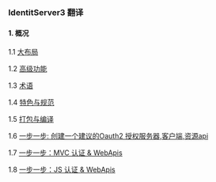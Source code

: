 ### IdentitServer3 翻译

#### 1. 概况

1.1 [大布局](OverViews\BigPicture.md)

1.2 [高级功能](OverViews\HighLevel.md)

1.3 [术语](OverViews\Terminology.md)

1.4 [特色与规范](OverViews\FeaturesSpec.md)

1.5 [打包与编译](OverViews\Packaging.md)

1.6 [一步一步: 创建一个建议的Oauth2 授权服务器,客户端,资源api](OverViews\SimplestOauth2.md)

1.7 [一步一步：MVC 认证 & WebApis](OverViews\MVCOauth2.md)

1.8 [一步一步：JS 认证 & WebApis]()
